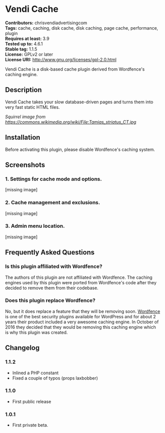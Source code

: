 # Vendi Cache 
**Contributors:** chrisvendiadvertisingcom  
**Tags:** cache, caching, disk cache, disk caching, page cache, performance, plugin  
**Requires at least:** 3.9  
**Tested up to:** 4.6.1  
**Stable tag:** 1.1.5  
**License:** GPLv2 or later  
**License URI:** http://www.gnu.org/licenses/gpl-2.0.html  

Vendi Cache is a disk-based cache plugin derived from Wordfence's caching engine.


## Description 

Vendi Cache takes your slow database-driven pages and turns them into very fast static HTML files.

*Squirrel image from https://commons.wikimedia.org/wiki/File:Tamias_striatus_CT.jpg*


## Installation 

Before activating this plugin, please disable Wordfence's caching system.


## Screenshots 

### 1. Settings for cache mode and options.
[missing image]

### 2. Cache management and exclusions.
[missing image]

### 3. Admin menu location.
[missing image]



## Frequently Asked Questions 


### Is this plugin affiliated with Wordfence? 

The authors of this plugin are not affiliated with Wordfence. The caching engines used by this plugin were ported from Wordfence's code after they decided to remove them from their codebase.


### Does this plugin replace Wordfence? 

No, but it does replace a feature that they will be removing soon. <a href="https://wordpress.org/plugins/wordfence/">Wordfence</a> is one of the best security plugins available for WordPress and for about 2 years their product included a very awesome caching engine. In October of 2016 they decided that they would be removing this caching engine which is why this plugin was created.


## Changelog 


### 1.1.2 
* Inlined a PHP constant
* Fixed a couple of typos (props laxbobber)


### 1.1.0 
* First public release


### 1.0.1 
* First private beta.

